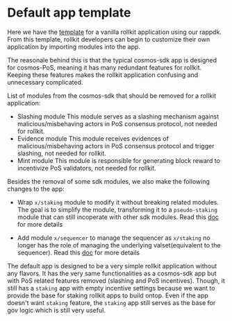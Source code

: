 # Default app template

Here we have the [template](app.go) for a vanilla rollkit application using our rappdk. From this template, rollkit developers can begin to customize their own application by importing modules into the app.

The reasonale behind this is that the typical cosmos-sdk app is designed for cosmos-PoS, meaning it has many redundant features for rollkit. Keeping these features makes the rollkit application confusing and unnecessary complicated.

List of modules from the cosmos-sdk that should be removed for a rollkit application:

- Slashing module
    This module serves as a slashing mechanism against malicious/misbehaving actors in PoS consensus protocol, not needed for rollkit.
- Evidence module
    This module receives evidences of malicious/misbehaving actors in PoS consensus protocol and trigger slashing, not needed for rollkit.
- Mint module
    This module is responsible for generating block reward to incentivize PoS validators, not needed for rollkit.

Besides the removal of some sdk modules, we also make the following changes to the app:

- Wrap `x/staking` module to modify it without breaking related modules. The goal is to simplify the module, transforming it to a `pseudo-staking` module that can still incoperate with other sdk modules. Read this [doc](./modules/staking.md) for more details

- Add module `x/sequencer` to manage the sequencer as `x/staking` no longer has the role of managing the underlying valset(equivalent to the sequencer). Read this [doc](./modules/sequencer.md) for more details

The default app is designed to be a very simple rollkit application without any flavors. It has the very same functionalities as a cosmos-sdk app but with PoS related features removed (slashing and PoS incentives). Though, it still has a `staking` app with empty incentive settings because we want to provide the base for staking rollkit apps to build ontop. Even if the app doesn't want `staking` feature, the `staking` app still serves as the base for gov logic which is still very useful.
